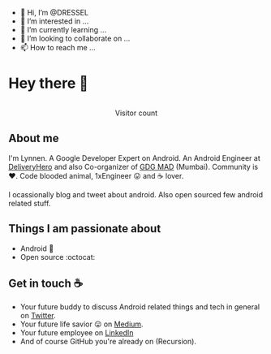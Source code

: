 - 👋 Hi, I’m @DRESSEL
- 👀 I’m interested in ...
- 🌱 I’m currently learning ...
- 💞️ I’m looking to collaborate on ...
- 📫 How to reach me ...

<!---
DREESEL/DREESEL is a ✨ special ✨ repository because its `README.md` (this file) appears on your GitHub profile.
You can click the Preview link to take a look at your changes.
--->

# Hey there :wave:

<img src="" alt="">

<p align="center"> 
  Visitor count<br>
  <img src="" />
</p>

## About me

I'm Lynnen. A Google Developer Expert on Android. An Android Engineer at [DeliveryHero]() and also Co-organizer of [GDG MAD]() (Mumbai). Community is :heart:. Code blooded animal, 1xEngineer :stuck_out_tongue: and :coffee: lover. 

I ocassionally blog and tweet about android. Also open sourced few android related stuff.  


## Things I am passionate about

- Android :robot:
- Open source :octocat:

## Get in touch :coffee:

- Your future buddy to discuss Android related things and tech in general on [Twitter]().
- Your future life savior :stuck_out_tongue: on [Medium]().
- Your future employee on [LinkedIn]()
- And of course GitHub you're already on (Recursion).


